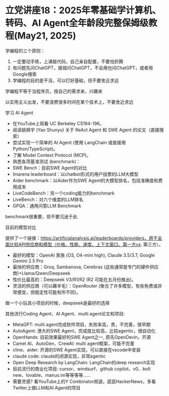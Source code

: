 # 立党讲座18：2025年零基础学计算机、转码、AI Agent全年龄段完整保姆级教程(May21, 2025)

学编程的三个原则：

1. 一定要动手练，上课敲代码，自己亲自配置，不要怕折腾
2. 有问题先问ChatGPT，报错问ChatGPT，不会用也问ChatGPT，或者用Google搜索
3. 学编程的目的是干活，可以打好基础，但不要舍近求远

学编程不等于当程序员，按自己的需求来，兴趣来

以实用主义出发，不要浪费很多时间在某个技术上，不要舍近求远

学习 AI Agent

- 在YouTube上观看 UC Berkeley CS194-196。
- 阅读姚舜宇 (Yao Shunyu) 关于 ReAct Agent 和 SWE Agent 的论文（直接搜索）
- 尝试实现一个简单的 AI Agent (使用 LangChain 或直接用 Python/TypeScript)。
- 了解 Model Context Protocol (MCP)。
- 熟悉各项基准测试 (benchmark)：
- SWE Bench：目前SWE Agent的对比
- Imarena leaderboard：以chatbot形式的用户投票的LLM大模型
- Aider benchmark：以Aider作为SWE Agent的大模型排名，包括准确度和费用成本
- LiveCodeBench：另一个coding能力的benchmark
- LiveBench：对六个维度的LLM排名
- GPQA：通用问答LLM Benchmark

benchmark很重要，但不要沉迷于此

目前的模型对比

提供了一个链接：https://artificialanalysis.ai/leaderboards/providers，用于全面比较API供应商和模型（价格、性能、速度、上下文窗口、第一方vs. 第三方）。

- 最好的模型：OpenAI 家族 (O3, O4-mini high), Claude 3.5/3.7, Google Gemini 2.5 Pro
- 最快的供应商：Groq, Sambanova, Cerebras (这些通常是专门的硬件供应商)+Llama/Qwen/Deepseek
- 性价比最高的：Deepseek V3/R1/R2 (R2 可能在五月份推出)。
- 灵活的供应商（可以薅羊毛）：OpenRouter (聚合了许多模型，有些免费或非常便宜，但稳定性可能有所不同)。

做一个小玩具小项目的时候，deepseek是最好的选择

其他流行Coding Agent、AI Agent、multi agent论文和项目:

- MetaGPT: multi agent完成软件项目，失败率高，贵，不完善，很早期
- AutoAgent: 港大的SWE Agent，完成度比较高，比较agentic，很自动化
- OpenHands: 目前效果最好的SWE Agent之一, 原先OpenDevin，开源
- Camel AI、AutoGen、CrewAI: multi agent框架，可能不完善
- cline、aider: 开源的SWE Agent实现，可以直接在vscode中安装
- claude code: claude的闭源实现，非常agentic
- Open Deep Research by LangChain: LangChain的deep research实现
- 目前流行的商业化项目: cursor、windsurf、github copilot、v0、bolt new、lovable、manus.im等等等等......
- 需要灵感? 看YouTube上的Y Combinator频道，逛逛HackerNews，多看Twitter上做LLM和AI Agent的项目